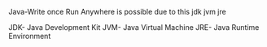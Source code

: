 Java-Write once Run Anywhere is possible due to this jdk jvm jre 

JDK- Java Development Kit
JVM- Java Virtual Machine 
JRE- Java Runtime Environment 